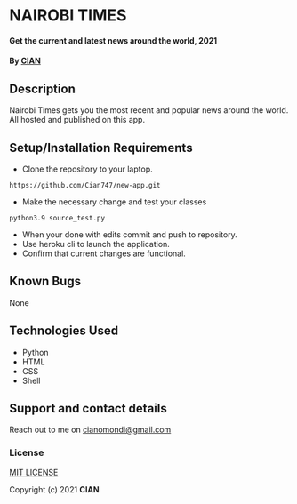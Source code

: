 # NAIROBI TIMES
#### Get the current and latest news around the world, 2021
#### By **[CIAN](https://github.com/Cian747)**
## Description
Nairobi Times gets you the most recent and popular news around the world. All hosted and published on this app.
## Setup/Installation Requirements
* Clone the repository to your laptop.
```
https://github.com/Cian747/new-app.git
```

* Make the necessary change and test your classes
```
python3.9 source_test.py
```

* When your done with edits commit and push to repository. 
* Use heroku cli to launch the application.
* Confirm that current changes are functional.

## Known Bugs
None
## Technologies Used
* Python
* HTML
* CSS
* Shell
## Support and contact details
Reach out to me on cianomondi@gmail.com
### License

[MIT LICENSE](https://opensource.org/licenses/MIT)

Copyright (c) 2021 **CIAN**
